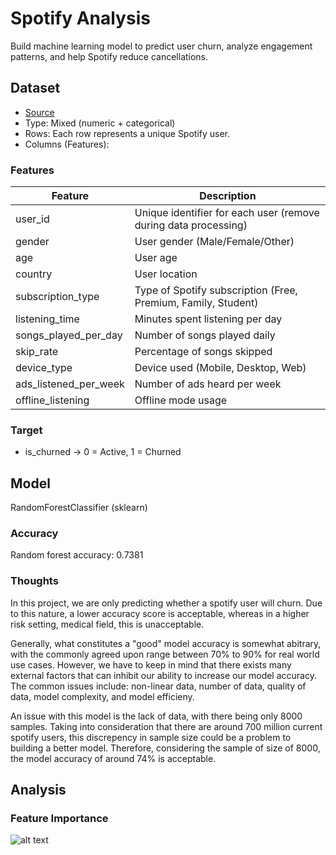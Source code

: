 # Spotify Analysis
Build machine learning model to predict user churn, analyze engagement patterns, and help Spotify reduce cancellations.

## Dataset
- [Source](https://www.kaggle.com/datasets/nabihazahid/spotify-dataset-for-churn-analysis/data)
- Type: Mixed (numeric + categorical)
- Rows: Each row represents a unique Spotify user.
- Columns (Features):

### Features
| Feature | Description |
| ------ | ------ |
| user_id | Unique identifier for each user (remove during data processing) |
| gender | User gender (Male/Female/Other) |
| age | User age |
| country | User location |
| subscription_type | Type of Spotify subscription (Free, Premium, Family, Student) |
| listening_time | Minutes spent listening per day |
| songs_played_per_day | Number of songs played daily |
| skip_rate | Percentage of songs skipped |
| device_type | Device used (Mobile, Desktop, Web) |
| ads_listened_per_week | Number of ads heard per week |
| offline_listening | Offline mode usage |

### Target
- is_churned → 0 = Active, 1 = Churned


## Model
RandomForestClassifier (sklearn)

### Accuracy
Random forest accuracy: 0.7381

### Thoughts
In this project, we are only predicting whether a spotify user will churn. Due to this nature, a lower accuracy score is acceptable, whereas in a higher risk setting, medical field, this is unacceptable.

Generally, what constitutes a "good" model accuracy is somewhat abitrary, with the commonly agreed upon range between 70% to 90% for real world use cases. However, we have to keep in mind that there exists many external factors that can inhibit our ability to increase our model accuracy. The common issues include: non-linear data, number of data, quality of data, model complexity, and model efficieny. 

An issue with this model is the lack of data, with there being only 8000 samples. Taking into consideration that there are around 700 million current spotify users, this discrepency in sample size could be a problem to building a better model. Therefore, considering the sample of size of 8000, the model accuracy of around 74% is acceptable.

## Analysis
### Feature Importance

![alt text]([https://github.com/[username]/[reponame]/blob/[branch]/image.jpg](https://github.com/travis-dao/spotify-analysis/blob/main/feature%20importances.jpeg))
